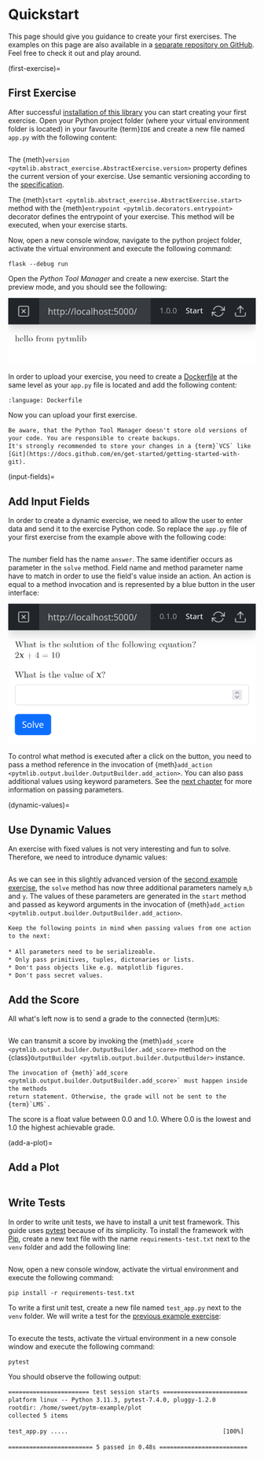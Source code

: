 # Quickstart

This page should give you guidance to create your first exercises. The examples on this page are also available in a
[separate repository on GitHub](https://github.com/ofabel/pytm-example). Feel free to check it out and play around.

(first-exercise)=

## First Exercise

After successful [installation of this library](/installation) you can start creating your first exercise. Open your
Python project folder (where your virtual environment folder is located) in your
favourite {term}`IDE` and create a new file named `app.py` with the following content:

```{literalinclude} ../examples/first-exercise/app.py
```

The {meth}`version <pytmlib.abstract_exercise.AbstractExercise.version>` property defines the current version of your
exercise. Use semantic versioning according to the [specification](https://semver.org/spec/v2.0.0.html).

The {meth}`start <pytmlib.abstract_exercise.AbstractExercise.start>` method with the
{meth}`entrypoint <pytmlib.decorators.entrypoint>` decorator defines the entrypoint of your exercise. This method will
be executed, when your exercise starts.

Now, open a new console window, navigate to the python project folder, activate the virtual environment and execute the
following command:

```shell
flask --debug run
```

Open the _Python Tool Manager_ and create a new exercise. Start the preview mode, and you should see the following:

![first exercise in preview mode](./graphs/first-exercise.png)

In order to upload your exercise, you need to create a [Dockerfile](https://docs.docker.com/engine/reference/builder/)
at the same level as your `app.py` file is located and add the following content:

```{literalinclude} ../examples/Dockerfile
:language: Dockerfile
```

Now you can upload your first exercise.

```{warning}
Be aware, that the Python Tool Manager doesn't store old versions of your code. You are responsible to create backups.
It's strongly recommended to store your changes in a {term}`VCS` like [Git](https://docs.github.com/en/get-started/getting-started-with-git).
```

(input-fields)=

## Add Input Fields

In order to create a dynamic exercise, we need to allow the user to enter data and send it to the exercise Python code.
So replace the `app.py` file of your first exercise from the example above with the following code:

```{literalinclude} ../examples/input-fields/app.py
```

The number field has the name `answer`. The same identifier occurs as parameter in the `solve` method. Field name and
method parameter name have to match in order to use the field's value inside an action. An action is equal to a method
invocation and is represented by a blue button in the user interface:

![add input fields exercise in preview mode](./graphs/add-input-fields-exercise.png)

To control what method is executed after a click on the button, you need to pass a method reference in the invocation of
{meth}`add_action <pytmlib.output.builder.OutputBuilder.add_action>`. You can also pass additional values using keyword
parameters. See the [next chapter](#dynamic-values) for more information on passing parameters.

(dynamic-values)=

## Use Dynamic Values

An exercise with fixed values is not very interesting and fun to solve. Therefore, we need to introduce dynamic values:

```{literalinclude} ../examples/dynamic-values/app.py
```

As we can see in this slightly advanced version of the [second example exercise](#input-fields), the `solve` method has
now three additional parameters namely `m`,`b` and `y`. The values of these parameters are generated in the `start`
method and passed as keyword arguments in the invocation of
{meth}`add_action <pytmlib.output.builder.OutputBuilder.add_action>`.

```{warning}
Keep the following points in mind when passing values from one action to the next:

* All parameters need to be serializeable.
* Only pass primitives, tuples, dictonaries or lists.
* Don't pass objects like e.g. matplotlib figures.
* Don't pass secret values.
```

## Add the Score

All what's left now is to send a grade to the connected {term}`LMS`:

```{literalinclude} ../examples/score/app.py
```

We can transmit a score by invoking the {meth}`add_score <pytmlib.output.builder.OutputBuilder.add_score>` method on the
{class}`OutputBuilder <pytmlib.output.builder.OutputBuilder>` instance.

```{warning}
The invocation of {meth}`add_score <pytmlib.output.builder.OutputBuilder.add_score>` must happen inside the methods 
return statement. Otherwise, the grade will not be sent to the {term}`LMS`.
```

The score is a float value between 0.0 and 1.0. Where 0.0 is the lowest and 1.0 the highest achievable grade.

(add-a-plot)=

## Add a Plot

```{literalinclude} ../examples/plot/app.py
```

## Write Tests

In order to write unit tests, we have to install a unit test framework. This guide
uses [pytest](https://docs.pytest.org/) because of its simplicity. To install the framework
with [Pip](https://pip.pypa.io/en/stable/), create a new text file with the name `requirements-test.txt` next to
the `venv` folder and add the following line:

```{literalinclude} ../examples/requirements-test.txt
```

Now, open a new console window, activate the virtual environment and execute the following command:

```shell
pip install -r requirements-test.txt
```

To write a first unit test, create a new file named `test_app.py` next to the `venv` folder. We will write a test for
the [previous example exercise](#add-a-plot):

```{literalinclude} ../examples/plot/test_app.py
```

To execute the tests, activate the virtual environment in a new console window and execute the following command:

```shell
pytest
```

You should observe the following output:

```text
======================= test session starts ========================
platform linux -- Python 3.11.3, pytest-7.4.0, pluggy-1.2.0
rootdir: /home/sweet/pytm-example/plot
collected 5 items                                                  

test_app.py .....                                            [100%]

======================== 5 passed in 0.48s =========================
```
